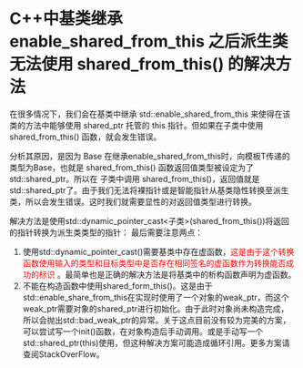 # C++中基类继承 enable_shared_from_this 之后派生类无法使用 shared_from_this() 的解决方法

在很多情况下，我们会在基类中继承 std::enable_shared_from_this 来使得在该类的方法中能够使用 shared_ptr 托管的 this 指针。但如果在子类中使用 shared_from_this() 函数，就会发生错误。

分析其原因，是因为 Base 在继承enable_shared_from_this<T>时，向模板T传递的类型为Base，也就是 shared_from_this() 函数返回值类型被设定为了 std::shared_ptr<Base>。所以在 子类中调用 shared_from_this()，返回值就是std::shared_ptr<Base>了。由于我们无法将裸指针或是智能指针从基类隐性转换至派生类，所以会发生错误。这时我们就需要显性的对返回值类型进行转换。

解决方法是使用std::dynamic_pointer_cast<子类>(shared_from_this())将返回的指针转换为派生类类型的指针：
最后需要注意两点： 

1. 使用std::dynamic_pointer_cast<T>()需要基类中存在虚函数，<font color='red'>这是由于这个转换函数使用输入的类型和目标类型中是否存在相同签名的虚函数作为转换能否成功的标识</font> 。最简单也是正确的解决方法是将基类中的析构函数声明为虚函数。 
2. 不能在构造函数中使用shared_form_this()。这是由于std::enable_share_from_this在实现时使用了一个对象的weak_ptr，而这个weak_ptr需要对象的shared_ptr进行初始化。由于此时对象尚未构造完成，所以会抛出std::bad_weak_ptr的异常。关于这点目前没有较为完美的方案，可以尝试写一个init()函数，在对象构造后手动调用。或是手动写一个std::shared_ptr<Derived>(this)使用，但这种解决方案可能造成循环引用。更多方案请查阅StackOverFlow。
